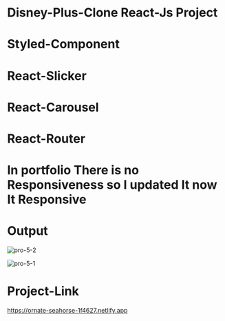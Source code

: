 # Disney-Plus-Clone React-Js Project

# Styled-Component
# React-Slicker
# React-Carousel
# React-Router

# In portfolio There is no Responsiveness so I updated It now It Responsive

# Output

![pro-5-2](https://user-images.githubusercontent.com/113760661/218086944-f55a72dc-8447-4a9a-b9eb-e5a30ddc4eb3.png)

![pro-5-1](https://user-images.githubusercontent.com/113760661/218087013-d0d88925-7e3c-437d-ba16-7ab4b7a9c038.png)


# Project-Link 

https://ornate-seahorse-1f4627.netlify.app
